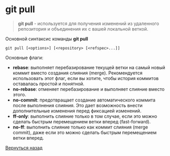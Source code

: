 # git pull

>**git pull** -   используется для получения изменений из удаленного репозитория и объединения их с вашей локальной веткой.

Основной синтаксис команды **git pull**
```
git pull [<options>] [<repository> [<refspec>...]]

```
Основные флаги:

* **rebase**: выполняет перебазирование текущей ветки на самый новый коммит вместо создания слияния (merge). Рекомендуется использовать этот флаг, если вы хотите, чтобы история коммитов оставалась простой и понятной.
* **no-rebase**: отменяет перебазирование и выполняет слияние вместо этого.
* **no-commit**: предотвращает создание автоматического коммита после выполнения слияния. Это дает возможность внести дополнительные изменения перед фиксацией изменений.
* **ff-only**: выполнить слияние только в том случае, если это можно сделать быстрым перемещением ветки вперед (fast-forward).
* **no-ff**: выполнить слияние только как коммит слияния (merge commit), даже если это можно сделать быстрым перемещением ветки вперед.

[Вернуться назад](/readme.md)